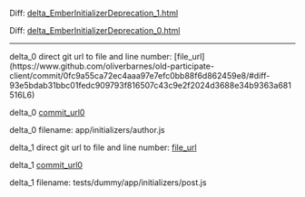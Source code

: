 Diff: [delta_EmberInitializerDeprecation_1.html](./delta_EmberInitializerDeprecation_1.html)

Diff: [delta_EmberInitializerDeprecation_0.html](./delta_EmberInitializerDeprecation_0.html)

<hr>
delta_0 direct git url to file and line number: [file_url](https://www.github.com/oliverbarnes/old-participate-client/commit/0fc9a55ca72ec4aaa97e7efc0bb88f6d862459e8/#diff-93e5bdab31bbc01fedc909793f816507c43c9e2f2024d3688e34b9363a681516L6)

delta_0 [commit_url0](https://www.github.com/oliverbarnes/old-participate-client/commit/0fc9a55ca72ec4aaa97e7efc0bb88f6d862459e8)

delta_0 filename: app/initializers/author.js



delta_1 direct git url to file and line number: [file_url](https://www.github.com/pixelhandler/ember-jsonapi-resources/commit/bb0388a0b361c11e7003c8833065b0ae0aae3c7a/#diff-cd10a4e6196f7fa25db097ece651b2dbf407376e15692871f30cf0b16f3ecc00L6)

delta_1 [commit_url0](https://www.github.com/pixelhandler/ember-jsonapi-resources/commit/bb0388a0b361c11e7003c8833065b0ae0aae3c7a)

delta_1 filename: tests/dummy/app/initializers/post.js



